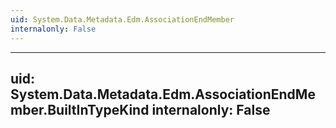 ```yaml
---
uid: System.Data.Metadata.Edm.AssociationEndMember
internalonly: False
---
```


---
uid: System.Data.Metadata.Edm.AssociationEndMember.BuiltInTypeKind
internalonly: False
---
